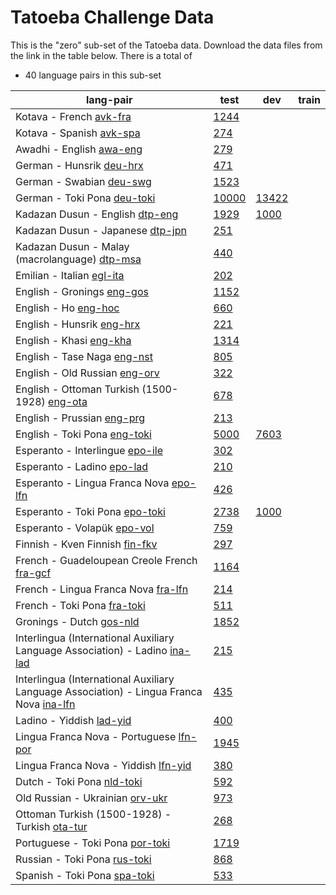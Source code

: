 # Tatoeba Challenge Data

This is the "zero" sub-set of the Tatoeba data.
Download the data files from the link in the table below.
There is a total of

* 40  language pairs in this sub-set

| lang-pair |    test    |    dev     |    train   |
|-----------|------------|------------|------------|
|               Kotava - French  [avk-fra](http://opus.nlpl.eu/Tatoeba-Challenge/avk-fra.tar)  | [      1244 ](../data/test/avk-fra/test.txt)|            |            |
|              Kotava - Spanish  [avk-spa](http://opus.nlpl.eu/Tatoeba-Challenge/avk-spa.tar)  | [       274 ](../data/test/avk-spa/test.txt)|            |            |
|              Awadhi - English  [awa-eng](http://opus.nlpl.eu/Tatoeba-Challenge/awa-eng.tar)  | [       279 ](../data/test/awa-eng/test.txt)|            |            |
|              German - Hunsrik  [deu-hrx](http://opus.nlpl.eu/Tatoeba-Challenge/deu-hrx.tar)  | [       471 ](../data/test/deu-hrx/test.txt)|            |            |
|              German - Swabian  [deu-swg](http://opus.nlpl.eu/Tatoeba-Challenge/deu-swg.tar)  | [      1523 ](../data/test/deu-swg/test.txt)|            |            |
|            German - Toki Pona  [deu-toki](http://opus.nlpl.eu/Tatoeba-Challenge/deu-toki.tar)  | [     10000 ](../data/test/deu-toki/test.txt)| [     13422 ](../data/dev/deu-toki/dev.txt)|            |
|       Kadazan Dusun - English  [dtp-eng](http://opus.nlpl.eu/Tatoeba-Challenge/dtp-eng.tar)  | [      1929 ](../data/test/dtp-eng/test.txt)| [      1000 ](../data/dev/dtp-eng/dev.txt)|            |
|      Kadazan Dusun - Japanese  [dtp-jpn](http://opus.nlpl.eu/Tatoeba-Challenge/dtp-jpn.tar)  | [       251 ](../data/test/dtp-jpn/test.txt)|            |            |
|  Kadazan Dusun - Malay (macrolanguage)  [dtp-msa](http://opus.nlpl.eu/Tatoeba-Challenge/dtp-msa.tar)  | [       440 ](../data/test/dtp-msa/test.txt)|            |            |
|             Emilian - Italian  [egl-ita](http://opus.nlpl.eu/Tatoeba-Challenge/egl-ita.tar)  | [       202 ](../data/test/egl-ita/test.txt)|            |            |
|            English - Gronings  [eng-gos](http://opus.nlpl.eu/Tatoeba-Challenge/eng-gos.tar)  | [      1152 ](../data/test/eng-gos/test.txt)|            |            |
|                  English - Ho  [eng-hoc](http://opus.nlpl.eu/Tatoeba-Challenge/eng-hoc.tar)  | [       660 ](../data/test/eng-hoc/test.txt)|            |            |
|             English - Hunsrik  [eng-hrx](http://opus.nlpl.eu/Tatoeba-Challenge/eng-hrx.tar)  | [       221 ](../data/test/eng-hrx/test.txt)|            |            |
|               English - Khasi  [eng-kha](http://opus.nlpl.eu/Tatoeba-Challenge/eng-kha.tar)  | [      1314 ](../data/test/eng-kha/test.txt)|            |            |
|           English - Tase Naga  [eng-nst](http://opus.nlpl.eu/Tatoeba-Challenge/eng-nst.tar)  | [       805 ](../data/test/eng-nst/test.txt)|            |            |
|         English - Old Russian  [eng-orv](http://opus.nlpl.eu/Tatoeba-Challenge/eng-orv.tar)  | [       322 ](../data/test/eng-orv/test.txt)|            |            |
|  English - Ottoman Turkish (1500-1928)  [eng-ota](http://opus.nlpl.eu/Tatoeba-Challenge/eng-ota.tar)  | [       678 ](../data/test/eng-ota/test.txt)|            |            |
|            English - Prussian  [eng-prg](http://opus.nlpl.eu/Tatoeba-Challenge/eng-prg.tar)  | [       213 ](../data/test/eng-prg/test.txt)|            |            |
|           English - Toki Pona  [eng-toki](http://opus.nlpl.eu/Tatoeba-Challenge/eng-toki.tar)  | [      5000 ](../data/test/eng-toki/test.txt)| [      7603 ](../data/dev/eng-toki/dev.txt)|            |
|       Esperanto - Interlingue  [epo-ile](http://opus.nlpl.eu/Tatoeba-Challenge/epo-ile.tar)  | [       302 ](../data/test/epo-ile/test.txt)|            |            |
|            Esperanto - Ladino  [epo-lad](http://opus.nlpl.eu/Tatoeba-Challenge/epo-lad.tar)  | [       210 ](../data/test/epo-lad/test.txt)|            |            |
|  Esperanto - Lingua Franca Nova  [epo-lfn](http://opus.nlpl.eu/Tatoeba-Challenge/epo-lfn.tar)  | [       426 ](../data/test/epo-lfn/test.txt)|            |            |
|         Esperanto - Toki Pona  [epo-toki](http://opus.nlpl.eu/Tatoeba-Challenge/epo-toki.tar)  | [      2738 ](../data/test/epo-toki/test.txt)| [      1000 ](../data/dev/epo-toki/dev.txt)|            |
|           Esperanto - Volapük  [epo-vol](http://opus.nlpl.eu/Tatoeba-Challenge/epo-vol.tar)  | [       759 ](../data/test/epo-vol/test.txt)|            |            |
|        Finnish - Kven Finnish  [fin-fkv](http://opus.nlpl.eu/Tatoeba-Challenge/fin-fkv.tar)  | [       297 ](../data/test/fin-fkv/test.txt)|            |            |
|  French - Guadeloupean Creole French  [fra-gcf](http://opus.nlpl.eu/Tatoeba-Challenge/fra-gcf.tar)  | [      1164 ](../data/test/fra-gcf/test.txt)|            |            |
|   French - Lingua Franca Nova  [fra-lfn](http://opus.nlpl.eu/Tatoeba-Challenge/fra-lfn.tar)  | [       214 ](../data/test/fra-lfn/test.txt)|            |            |
|            French - Toki Pona  [fra-toki](http://opus.nlpl.eu/Tatoeba-Challenge/fra-toki.tar)  | [       511 ](../data/test/fra-toki/test.txt)|            |            |
|              Gronings - Dutch  [gos-nld](http://opus.nlpl.eu/Tatoeba-Challenge/gos-nld.tar)  | [      1852 ](../data/test/gos-nld/test.txt)|            |            |
|  Interlingua (International Auxiliary Language Association) - Ladino  [ina-lad](http://opus.nlpl.eu/Tatoeba-Challenge/ina-lad.tar)  | [       215 ](../data/test/ina-lad/test.txt)|            |            |
|  Interlingua (International Auxiliary Language Association) - Lingua Franca Nova  [ina-lfn](http://opus.nlpl.eu/Tatoeba-Challenge/ina-lfn.tar)  | [       435 ](../data/test/ina-lfn/test.txt)|            |            |
|              Ladino - Yiddish  [lad-yid](http://opus.nlpl.eu/Tatoeba-Challenge/lad-yid.tar)  | [       400 ](../data/test/lad-yid/test.txt)|            |            |
|  Lingua Franca Nova - Portuguese  [lfn-por](http://opus.nlpl.eu/Tatoeba-Challenge/lfn-por.tar)  | [      1945 ](../data/test/lfn-por/test.txt)|            |            |
|  Lingua Franca Nova - Yiddish  [lfn-yid](http://opus.nlpl.eu/Tatoeba-Challenge/lfn-yid.tar)  | [       380 ](../data/test/lfn-yid/test.txt)|            |            |
|             Dutch - Toki Pona  [nld-toki](http://opus.nlpl.eu/Tatoeba-Challenge/nld-toki.tar)  | [       592 ](../data/test/nld-toki/test.txt)|            |            |
|       Old Russian - Ukrainian  [orv-ukr](http://opus.nlpl.eu/Tatoeba-Challenge/orv-ukr.tar)  | [       973 ](../data/test/orv-ukr/test.txt)|            |            |
|  Ottoman Turkish (1500-1928) - Turkish  [ota-tur](http://opus.nlpl.eu/Tatoeba-Challenge/ota-tur.tar)  | [       268 ](../data/test/ota-tur/test.txt)|            |            |
|        Portuguese - Toki Pona  [por-toki](http://opus.nlpl.eu/Tatoeba-Challenge/por-toki.tar)  | [      1719 ](../data/test/por-toki/test.txt)|            |            |
|           Russian - Toki Pona  [rus-toki](http://opus.nlpl.eu/Tatoeba-Challenge/rus-toki.tar)  | [       868 ](../data/test/rus-toki/test.txt)|            |            |
|           Spanish - Toki Pona  [spa-toki](http://opus.nlpl.eu/Tatoeba-Challenge/spa-toki.tar)  | [       533 ](../data/test/spa-toki/test.txt)|            |            |
